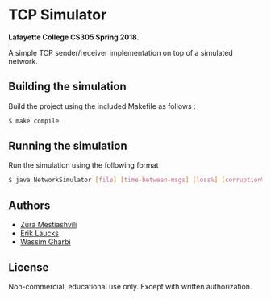 # TCP Simulator
**Lafayette College CS305 Spring 2018.**

A simple TCP sender/receiver implementation on top of a simulated network.

## Building the simulation

Build the project using the included Makefile as follows :

```bash
$ make compile
```

## Running the simulation

Run the simulation using the following format

```bash
$ java NetworkSimulator [file] [time-between-msgs] [loss%] [corruption%] [window] [mss] [protocol] [debug] [rcv-buffer-length] [timeout-length]
```

## Authors

- [Zura Mestiashvili](https://github.com/prosperi)
- [Erik Laucks](https://github.com/laucksy)
- [Wassim Gharbi](https://github.com/wassgha)

## License
Non-commercial, educational use only. Except with written authorization.
